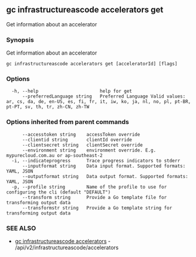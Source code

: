 ## gc infrastructureascode accelerators get

Get information about an accelerator

### Synopsis

Get information about an accelerator

```
gc infrastructureascode accelerators get [acceleratorId] [flags]
```

### Options

```
  -h, --help                       help for get
      --preferredLanguage string   Preferred Language Valid values: ar, cs, da, de, en-US, es, fi, fr, it, iw, ko, ja, nl, no, pl, pt-BR, pt-PT, sv, th, tr, zh-CN, zh-TW
```

### Options inherited from parent commands

```
      --accesstoken string    accessToken override
      --clientid string       clientId override
      --clientsecret string   clientSecret override
      --environment string    environment override. E.g. mypurecloud.com.au or ap-southeast-2
  -i, --indicateprogress      Trace progress indicators to stderr
      --inputformat string    Data input format. Supported formats: YAML, JSON
      --outputformat string   Data output format. Supported formats: YAML, JSON
  -p, --profile string        Name of the profile to use for configuring the cli (default "DEFAULT")
      --transform string      Provide a Go template file for transforming output data
      --transformstr string   Provide a Go template string for transforming output data
```

### SEE ALSO

* [gc infrastructureascode accelerators](gc_infrastructureascode_accelerators.html)	 - /api/v2/infrastructureascode/accelerators


